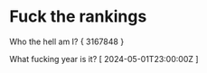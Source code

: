# Fuck the rankings

Who the hell am I?
{ 3167848 }

What fucking year is it?
[ 2024-05-01T23:00:00Z ]
